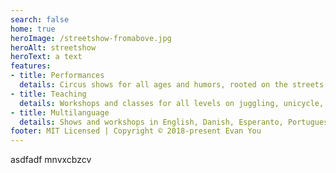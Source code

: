 ```yaml
---
search: false
home: true
heroImage: /streetshow-fromabove.jpg
heroAlt: streetshow
heroText: a text
features:
- title: Performances
  details: Circus shows for all ages and humors, rooted on the streets.
- title: Teaching
  details: Workshops and classes for all levels on juggling, unicycle, clown, street theater, balance and comic stunts etc
- title: Multilanguage
  details: Shows and workshops in English, Danish, Esperanto, Portuguese, Spanish and in silence as well!
footer: MIT Licensed | Copyright © 2018-present Evan You
---
```


asdfadf
mnvxcbzcv
